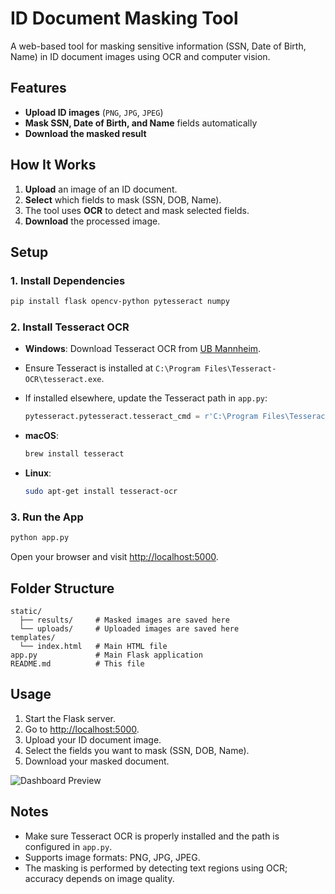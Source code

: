  # ID Document Masking Tool

A web-based tool for masking sensitive information (SSN, Date of Birth, Name) in ID document images using OCR and computer vision.

## Features

- **Upload ID images** (`PNG`, `JPG`, `JPEG`)
- **Mask SSN, Date of Birth, and Name** fields automatically
- **Download the masked result**

## How It Works

1. **Upload** an image of an ID document.
2. **Select** which fields to mask (SSN, DOB, Name).
3. The tool uses **OCR** to detect and mask selected fields.
4. **Download** the processed image.

## Setup

### 1. Install Dependencies

```sh
pip install flask opencv-python pytesseract numpy
```

### 2. Install Tesseract OCR

- **Windows**: Download Tesseract OCR from [UB Mannheim](https://github.com/tesseract-ocr/tesseract/wiki).
- Ensure Tesseract is installed at `C:\Program Files\Tesseract-OCR\tesseract.exe`.
- If installed elsewhere, update the Tesseract path in `app.py`:

  ```python
  pytesseract.pytesseract.tesseract_cmd = r'C:\Program Files\Tesseract-OCR\tesseract.exe'
  ```

- **macOS**:  
  ```sh
  brew install tesseract
  ```
- **Linux**:  
  ```sh
  sudo apt-get install tesseract-ocr
  ```

### 3. Run the App

```sh
python app.py
```

Open your browser and visit [http://localhost:5000](http://localhost:5000).

## Folder Structure

```
static/
  ├── results/     # Masked images are saved here
  └── uploads/     # Uploaded images are saved here
templates/
  └── index.html   # Main HTML file
app.py             # Main Flask application
README.md          # This file
```

## Usage

1. Start the Flask server.
2. Go to [http://localhost:5000](http://localhost:5000).
3. Upload your ID document image.
4. Select the fields you want to mask (SSN, DOB, Name).
5. Download your masked document.

![Dashboard Preview](output.png.png)


## Notes

- Make sure Tesseract OCR is properly installed and the path is configured in `app.py`.
- Supports image formats: PNG, JPG, JPEG.
- The masking is performed by detecting text regions using OCR; accuracy depends on image quality.




